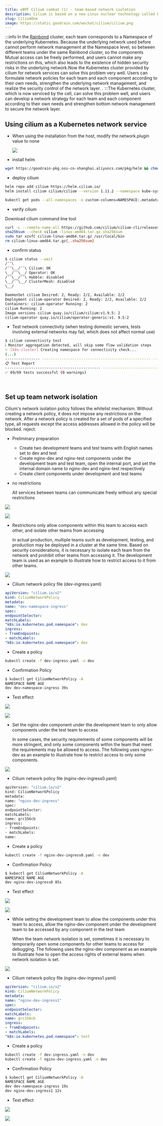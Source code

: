 ```yaml
---
title: eBPF Cilium combat (1) - team-based network isolation
description: Cilium is based on a new Linux nuclear technology called BPF, which can insert strong security, visibility, and network control logic inside Linux dynamically
slug: CiliumOne
image: https://static.goodrain.com/wechat/cilium/cilium.png
---
```


:::info In the [Rainbond](https://www.rainbond.com/) cluster, each team corresponds to a Namespace of the underlying Kubernetes. Because the underlying network used before cannot perform network management at the Namespace level, so between different teams under the same Rainbond cluster, so the components Mutual access can be freely performed, and users cannot make any restrictions on this, which also leads to the existence of hidden security risks in the underlying network.Now the Kubernetes cluster provided by cilium for network services can solve this problem very well. Users can formulate network policies for each team and each component according to their own needs, strengthen the underlying network management, and realize the security control of the network layer. . :::The Kubernetes cluster, which is now serviced by the cell, can solve this problem well, and users can develop a network strategy for each team and each component according to their own needs and strengthen bottom network management to secure the network layer.

<!--truncate-->

## Using cilium as a Kubernetes network service

- When using the installation from the host, modify the network.plugin value to none

  ![](https://static.goodrain.com/wechat/cilium/1.png)

- install helm

```bash
wget https://goodrain-pkg.oss-cn-shanghai.aliyuncs.com/pkg/helm && chmod +x helm && mv helm /usr/local/bin/
```

- deploy cilium

```bash
helm repo add cilium https://helm.cilium.io/
helm install cilium cilium/cilium --version 1.11.2 --namespace kube-system --set operator.replicas=1

kubectl get pods --all-namespaces -o custom-columns=NAMESPACE:.metadata.namespace,NAME:.metadata.name,HOSTNETWORK:.spec.hostNetwork --no-headers=true | grep '<none>' | awk '{print "-n "$1" " $2}' | xargs -L 1 -r kubectl delete pod

```

- verify cilium

Download cilium command line tool

```bash
curl -L --remote-name-all https://github.com/cilium/cilium-cli/releases/latest/download/cilium-linux-amd64.tar.gz{,.sha256sum}
sha256sum --check cilium -linux-amd64.tar.gz.sha256sum
sudo tar xzvfC cilium-linux-amd64.tar.gz /usr/local/bin
rm cilium-linux-amd64.tar.gz{,.sha256sum}
```

- confirm status

```bash
$ cilium status --wait
/¯¯\
/¯¯\__/¯¯\ Cilium: OK
\__/¯¯\__/ Operator: OK
/¯¯\__/¯¯\ Hubble: disabled
\__/¯¯\__/ ClusterMesh: disabled
\__/

DaemonSet cilium Desired: 2, Ready: 2/2, Available: 2/2
Deployment cilium-operator Desired: 2, Ready: 2/2, Available: 2/2
Containers: cilium-operator Running: 2
cilium Running: 2
Image versions cilium quay.io/cilium/cilium:v1.9.5: 2
cilium-operator quay.io/cilium/operator-generic:v1. 9.5:2
```

- Test network connectivity (when testing domestic servers, tests involving external networks may fail, which does not affect normal use)

```bash
$ cilium connectivity test
ℹ️ Monitor aggregation detected, will skip some flow validation steps
✨ [k8s-cluster] Creating namespace for connectivity check...
(...)
---------------- -------------------------------------------------- -------------------------------------------------- -
📋 Test Report
-------------------------------------------- -------------------------------------------------- -----------------------
✅ 69/69 tests successful (0 warnings)
```

​

## Set up team network isolation

Cilium's network isolation policy follows the whitelist mechanism. Without creating a network policy, it does not impose any restrictions on the network. After a network policy is created for a set of pods of a specified type, all requests except the access addresses allowed in the policy will be blocked. reject.

- Preliminary preparation

  - Create two development teams and test teams with English names set to dev and test
  - Create nginx-dev and nginx-test components under the development team and test team, open the internal port, and set the internal domain name to nginx-dev and nginx-test respectively
  - Create client components under development and test teams

- no restrictions

  All services between teams can communicate freely without any special restrictions

![](https://static.goodrain.com/wechat/cilium/2.png)

![](https://static.goodrain.com/wechat/cilium/3.png)

- Restrictions only allow components within this team to access each other, and isolate other teams from accessing

  In actual production, multiple teams such as development, testing, and production may be deployed in a cluster at the same time. Based on security considerations, it is necessary to isolate each team from the network and prohibit other teams from accessing it. The development team is used as an example to illustrate how to restrict access to it from other teams.

![](https://static.goodrain.com/wechat/cilium/4.png)

- Cilium network policy file (dev-ingress.yaml)

```yaml
apiVersion: "cilium.io/v2"
kind: CiliumNetworkPolicy
metadata:
name: "dev-namespace-ingress"
spec:
endpointSelector:
matchLabels:
"k8s:io.kubernetes.pod.namespace": dev
ingress:
- fromEndpoints:
- matchLabels:
"k8s:io.kubernetes.pod.namespace": dev
```

- Create a policy

```bash
kubectl create -f dev-ingress.yaml -n dev
```

- Confirmation Policy

```bash
$ kubectl get CiliumNetworkPolicy -A
NAMESPACE NAME AGE
dev dev-namespace-ingress 39s
```

- Test effect

![](https://static.goodrain.com/wechat/cilium/5.png)

![](https://static.goodrain.com/wechat/cilium/6.png)

- Set the nginx-dev component under the development team to only allow components under the test team to access

  In some cases, the security requirements of some components will be more stringent, and only some components within the team that meet the requirements may be allowed to access. The following uses nginx-dev as an example to illustrate how to restrict access to only some components.

![](https://static.goodrain.com/wechat/cilium/7.png)

- Cilium network policy file (nginx-dev-ingress0.yaml)

```bash
apiVersion: "cilium.io/v2"
kind: CiliumNetworkPolicy
metadata:
name: "nginx-dev-ingress"
spec:
endpointSelector:
matchLabels:
name: grc156cb
ingress:
- fromEndpoints:
- matchLabels:
name: 
```

- Create a policy

```bash
kubectl create -f nginx-dev-ingress0.yaml -n dev
```

- Confirmation Policy

```bash
$ kubectl get CiliumNetworkPolicy -A
NAMESPACE NAME AGE
dev nginx-dev-ingress0 85s
```

- Test effect

![](https://static.goodrain.com/wechat/cilium/8.png)

![](https://static.goodrain.com/wechat/cilium/9.png)

- While setting the development team to allow the components under this team to access, allow the nginx-dev component under the development team to be accessed by any component in the test team

  When the team network isolation is set, sometimes it is necessary to temporarily open some components for other teams to access for debugging. The following uses the nginx-dev component as an example to illustrate how to open the access rights of external teams when network isolation is set.

![](https://static.goodrain.com/wechat/cilium/10.png)

- Cilium network policy file (nginx-dev-ingress1.yaml)

```yaml
apiVersion: "cilium.io/v2"
kind: CiliumNetworkPolicy
metadata:
name: "nginx-dev-ingress1"
spec:
endpointSelector:
matchLabels:
name: grc156cb
ingress:
- fromEndpoints:
- matchLabels:
"k8s:io.kubernetes.pod.namespace": test
```

- Create a policy

```bash
kubectl create -f dev-ingress.yaml -n dev
kubectl create -f nginx-dev-ingress.yaml -n dev
```

- Confirmation Policy

```bash
$ kubectl get CiliumNetworkPolicy -A
NAMESPACE NAME AGE
dev dev-namespace-ingress 19s
dev nginx-dev-ingress1 12s
```

- Test effect

![](https://static.goodrain.com/wechat/cilium/11.png)

![](https://static.goodrain.com/wechat/cilium/12.png)
